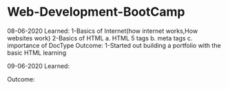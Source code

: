 # Web-Development-BootCamp
08-06-2020
Learned:
1-Basics of Internet(how internet works,How websites work)
2-Basics of HTML
  a. HTML 5 tags
  b. meta tags
  c. importance of DocType
Outcome:
1-Started out building a portfolio with the basic HTML learning

09-06-2020
Learned:

Outcome:
